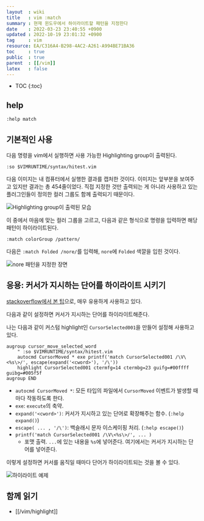 ```yaml
---
layout  : wiki
title   : vim :match
summary : 현재 윈도우에서 하이라이트할 패턴을 지정한다
date    : 2022-03-23 23:40:55 +0900
updated : 2022-10-19 23:01:32 +0900
tag     : vim
resource: EA/C316A4-B298-4AC2-A261-A994BE71BA36
toc     : true
public  : true
parent  : [[/vim]]
latex   : false
---
```

* TOC
{:toc}

## help

```viml
:help match
```

## 기본적인 사용

다음 명령을 vim에서 실행하면 사용 가능한 Highlighting group이 출력된다.

```
:so $VIMRUNTIME/syntax/hitest.vim
```

다음 이미지는 내 컴퓨터에서 실행한 결과를 캡처한 것이다.
이미지는 앞부분을 보여주고 있지만 결과는 총 454줄이었다.
직접 지정한 것만 출력되는 게 아니라 사용하고 있는 플러그인들이 정의한 컬러 그룹도 함께 출력되기 때문이다.

![Highlighting group이 출력된 모습]( ./colors.jpg )

이 중에서 마음에 맞는 컬러 그룹을 고르고, 다음과 같은 형식으로 명령을 입력하면 해당 패턴이 하이라이트된다.

```viml
:match colorGroup /pattern/
```

다음은 `:match Folded /nore/`를 입력해, `nore`에 `Folded` 색깔을 입힌 것이다.

![nore 패턴을 지정한 장면]( ./highlight-nore.jpg )

## 응용: 커서가 지시하는 단어를 하이라이트 시키기

[stackoverflow에서 본 팁]( https://stackoverflow.com/a/1552193 )으로, 매우 유용하게 사용하고 있다.

다음과 같이 설정하면 커서가 지시하는 단어를 하이라이트해준다.

나는 다음과 같이 커스텀 highlight인 `CursorSelected001`을 만들어 설정해 사용하고 있다.

```viml
augroup cursor_move_selected_word
    " :so $VIMRUNTIME/syntax/hitest.vim
    autocmd CursorMoved * exe printf('match CursorSelected001 /\V\<%s\>/', escape(expand('<cword>'), '/\'))
    highlight CursorSelected001 ctermfg=14 ctermbg=23 guifg=#00ffff guibg=#005f5f
augroup END
```

- `autocmd CursorMoved *`: 모든 타입의 파일에서 `CursorMoved` 이벤트가 발생할 때마다 작동하도록 한다.
- `exe`: `execute`의 축약.
- `expand('<cword>')`: 커서가 지시하고 있는 단어로 확장해주는 함수. (`:help expand()`)
- `escape( ... , '/\')`: 백슬래시 문자 이스케이핑 처리. (`:help escape()`)
- `printf('match CursorSelected001 /\V\<%s\>/', ... )`
    - 포맷 출력. `...`에 있는 내용을 `%s`에 넣어준다. 여기에서는 커서가 지시하는 단어를 넣어준다.

이렇게 설정하면 커서를 움직일 때마다 단어가 하이라이트되는 것을 볼 수 있다.

![하이라이트 예제]( ./highlight-example.gif )

## 함께 읽기

- [[/vim/highlight]]

